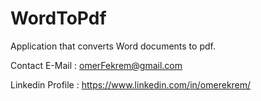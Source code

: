 # WordToPdf

Application that converts Word documents to pdf.

Contact E-Mail : omerFekrem@gmail.com

Linkedin Profile : https://www.linkedin.com/in/omerekrem/
